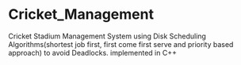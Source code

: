 # Cricket_Management
Cricket Stadium Management System using Disk Scheduling Algorithms(shortest job first, first come first serve and priority based approach) to avoid Deadlocks. implemented in C++
